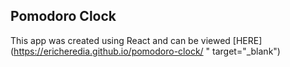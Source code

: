 ## Pomodoro Clock

This app was created using React and can be viewed [HERE](https://ericheredia.github.io/pomodoro-clock/ " target="_blank")
